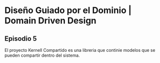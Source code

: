# Diseño Guiado por el Dominio | Domain Driven Design
## Episodio 5

El proyecto Kernell Compartido es una libreria que continie modelos que se pueden compartir dentro del sistema.